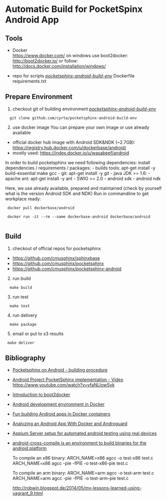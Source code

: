 
 # Automatic Build for PocketSpinx Android App
 
 ## Tools
 
  - Docker      
	https://www.docker.com/
  on windows use boot2docker:   
	http://boot2docker.io/ or follow: http://docs.docker.com/installation/windows/
	
	
  - repo for scripts *[pocketsphinx-android-build-env]()*
		Dockerfile 
		requirements.txt
		 
 ## Prepare Environment
 
  1. checkout git of building environment *[pocketsphinx-android-build-env]()*
  ```
	git clone github.com/cyrta/pocketsphinx-android-build-env
  ```
	
  2. use docker image 
   You can prepare your own image or use already available   
   - official docker hub image with Android SDK&NDK (~2.7GB): https://registry.hub.docker.com/u/dockerbase/android/
   - mostly used: https://index.docker.io/u/wasabeef/android
   
   In order to build pocketsphinx we need following dependencies:
   install dependencies / requirements / packages:
		- builds tools:  apt-get install -y build-essential make gcc
		- git: apt-get install -y git
		- java JDK >= 1.6:
		- apache ant:  apt-get install -y ant
		-  SWIG >= 2.0
		- android sdk
		- android ndk
   
   Here, we use already available, prepared and maintained 
   (check by yourself what is the version Android SDK and NDK)
   Run in commandline to get workplace ready:
   
   ```
	docker pull dockerbase/android
	
	docker run -it --rm --name dockerbase-android dockerbase/android
	
   ```
  
 
		 
 
 ## Build
 
 1. checkout of official repos for pocketsphinx
  - https://github.com/cmusphinx/sphinxbase
  - https://github.com/cmusphinx/pocketsphinx
  - https://github.com/cmusphinx/pocketsphinx-android
	
 2. run build
 
  ```
	make build
  ```
  
 3. run test

  ```
	make test
  ```
  
 4. run delivery
 
  ```
	make package
  ```
  
  5. email or put to s3 results
  
   ```
	make deliver
  ```
 
 
 
 ## Bibliography

 - [Pocketsphinx on Android - building procedure](http://cmusphinx.sourceforge.net/wiki/tutorialandroid)
 
 - [Android Project PocketSphinx implementation  - Video](https://www.youtube.com/watch?v=8JyCUzUBGg8)
	https://www.youtube.com/watch?v=vfaNLIowSyk
 
 - [Introduction to boot2docker](http://thepracticalsysadmin.com/introduction-to-boot2docker/)
 
 - [Android development environment in Docker](http://stackoverflow.com/questions/26419701/android-development-environment-in-docker)
 
 - [Fun building Android apps in Docker containers](https://plus.google.com/+BradFitzpatrick/posts/CmqtqAShWZJ)
 
 - [Analyzing an Android App With Docker and Androguard](http://bitjudo.com/blog/2014/04/24/analyzing-an-android-app-with-docker-and-androguard/)
 
 - [Appium Server setup for automated android testing using real devices](https://registry.hub.docker.com/u/aluedeke/appium-android/)
 
 - [android-cross-compile is an environment to build binaries for the android platform](https://registry.hub.docker.com/u/ddrown/android-cross-compile/)
 
	To compile an x86 binary: ARCH_NAME=x86 agcc -o test-x86 test.c ARCH_NAME=x86 agcc -pie -fPIE -o test-x86-pie test.c

	To compile an arm binary: ARCH_NAME=arm agcc -o test-arm test.c ARCH_NAME=arm agcc -pie -fPIE -o test-arm-pie test.c

	
	
	
	
	http://robwin.blogspot.de/2014/05/my-lessons-learned-using-vagrant_9.html